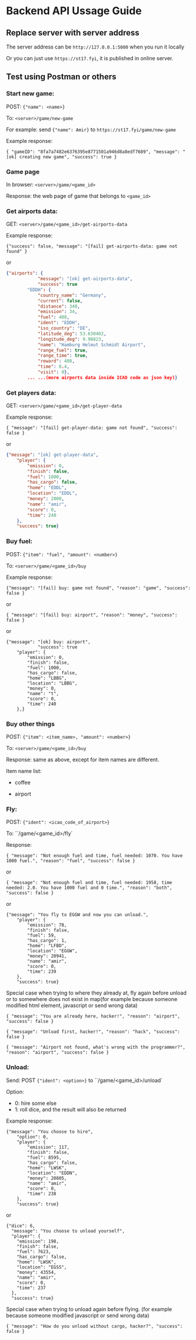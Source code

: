 # Backend API Ussage Guide

## Replace server with server address

The server address can be `http://127.0.0.1:5000` when you run it locally

Or you can just use `https://st17.fyi`, it is published in online server.

## Test using Postman or others

### Start new game:

POST: `{"name": <name>}` 

To:  `<server>/game/new-game`

For example: send `{"name": Amir}` to `https://st17.fyi/game/new-game`

Example response: 

`{ "gameID": "8fa7a7482e6376395e8771501a946d8a8edf7689", "message": "[ok] creating new game", "success": true }`



### Game page

In browser: `<server>/game/<game_id>`

Response: the web page of game that belongs to `<game_id> `



### Get airports data:

GET:  `<server>/game/<game_id>/get-airports-data`

Example response: 

`{"success": false, "message": "[fail] get-airports-data: game not found" }` 

or

```json
{"airports": {
    		"message": "[ok] get-airports-data",
    		"success": true
        "EDDH": {
            "country_name": "Germany",
            "current": false,
            "distance": 340,
            "emission": 34,
            "fuel": 408,
            "ident": "EDDH",
            "iso_country": "DE",
            "latitude_deg": 53.630402,
            "longitude_deg": 9.98823,
            "name": "Hamburg Helmut Schmidt Airport",
            "range_fuel": true,
            "range_time": true,
            "reward": 408,
            "time": 0.4,
            "visit": 0},
        ... ...(more airports data inside ICAO code as json key)}
```



### Get players data:

GET:  `<server>/game/<game_id>/get-player-data`

Example response: 

`{ "message": "[fail] get-player-data: game not found", "success": false }`

or

```json
{"message": "[ok] get-player-data",
    "player": {
        "emission": 0,
        "finish": false,
        "fuel": 1000,
        "has_cargo": false,
        "home": "EDDL",
        "location": "EDDL",
        "money": 2000,
        "name": "amir",
        "score": 0,
        "time": 240
    },
    "success": true}
```



### Buy fuel:

POST: `{"item": "fuel", "amount": <number>}` 

To: `<server>/game/<game_id>/buy`

Example response: 

`{"message": "[fail] buy: game not found", "reason": "game", "success": false }`

or

`{ "message": "[fail] buy: airport", "reason": "money", "success": false }`

or

```
{"message": "[ok] buy: airport",
    		"success": true
    "player": {
        "emission": 0,
        "finish": false,
        "fuel": 1000,
        "has_cargo": false,
        "home": "LBBG",
        "location": "LBBG",
        "money": 0,
        "name": "t",
        "score": 0,
        "time": 240
    },}
```



### Buy other things

POST: `{"item": <item_name>, "amount": <number>}` 

To:  `<server>/game/<game_id>/buy`

Response: same as above, except for item names are different.

Item name list: 

- coffee

- airport

  

### Fly:

POST: `{"ident": <icao_code_of_airport>}` 

To: ``<server>/game/<game_id>/fly`

Response: 

`{ "message": "Not enough fuel and time, fuel needed: 1070. You have 1000 fuel.", "reason": "fuel", "success": false }`

or

`{ "message": "Not enough fuel and time, fuel needed: 1958, time needed: 2.0. You have 1000 fuel and 0 time.", "reason": "both", "success": false }`

or

```
{"message": "You fly to EGGW and now you can unload.",
    "player": {
        "emission": 78,
        "finish": false,
        "fuel": 59,
        "has_cargo": 1,
        "home": "LFBD",
        "location": "EGGW",
        "money": 20941,
        "name": "amir",
        "score": 0,
        "time": 239
    },
    "success": true}
```

Special case when trying to where they already at, fly again before unload or to somewhere does not exist in map(for example because someone modified html element, javascript or send wrong data)

`{ "message": "You are already here, hacker!", "reason": "airport", "success": false }`

`{ "message": "Unload first, hacker!", "reason": "hack", "success": false }`

`{ "message": "Airport not found, what's wrong with the programmer?", "reason": "airport", "success": false }`



### Unload:

Send: POST `{"ident": <option>}` to ``<server>/game/<game_id>/unload`

Option: 

- 0: hire some else
- 1: roll dice, and the result will also be returned

Example response:

```
{"message": "You choose to hire",
    "option": 0,
    "player": {
        "emission": 117,
        "finish": false,
        "fuel": 8595,
        "has_cargo": false,
        "home": "LWSK",
        "location": "EDDN",
        "money": 20805,
        "name": "amir",
        "score": 0,
        "time": 238
    },
    "success": true}
```

or

```
{"dice": 6,
  "message": "You choose to unload yourself",
  "player": {
    "emission": 198,
    "finish": false,
    "fuel": 7623,
    "has_cargo": false,
    "home": "LWSK",
    "location": "EGSS",
    "money": 43554,
    "name": "amir",
    "score": 0,
    "time": 237
  },
  "success": true}
```

Special case when trying to unload again before flying. (for example because someone modified javascript or send wrong data)

`{ "message": "How do you unload without cargo, hacker?", "success": false }`
